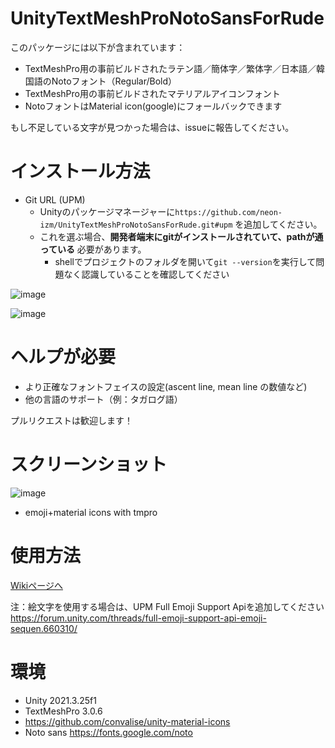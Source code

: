 # UnityTextMeshProNotoSansForRude
このパッケージには以下が含まれています：
- TextMeshPro用の事前ビルドされたラテン語／簡体字／繁体字／日本語／韓国語のNotoフォント（Regular/Bold）
- TextMeshPro用の事前ビルドされたマテリアルアイコンフォント
- NotoフォントはMaterial icon(google)にフォールバックできます

もし不足している文字が見つかった場合は、issueに報告してください。

# インストール方法
- Git URL (UPM)
  - Unityのパッケージマネージャーに`https://github.com/neon-izm/UnityTextMeshProNotoSansForRude.git#upm` を追加してください。
  - これを選ぶ場合、**開発者端末にgitがインストールされていて、pathが通っている** 必要があります。
    - shellでプロジェクトのフォルダを開いて`git --version`を実行して問題なく認識していることを確認してください
  
![image](https://github.com/neon-izm/UnityTextMeshProNotoSansForRude/assets/3115650/773be7f2-8f1e-45cd-ae41-e9a993d3a4ef)

![image](https://github.com/neon-izm/UnityTextMeshProNotoSansForRude/assets/3115650/c1f8a098-eeb7-4cf2-95c3-764e045025f9)

# ヘルプが必要
- より正確なフォントフェイスの設定(ascent line, mean line の数値など)
- 他の言語のサポート（例：タガログ語）

プルリクエストは歓迎します！

# スクリーンショット
![image](https://github.com/neon-izm/UnityTextMeshProNotoSansForRude/assets/3115650/a3b575e0-1449-467c-bff4-c3b36d503426)

- emoji+material icons with tmpro

# 使用方法
[Wikiページへ](../../wiki)

注：絵文字を使用する場合は、UPM Full Emoji Support Apiを追加してください https://forum.unity.com/threads/full-emoji-support-api-emoji-sequen.660310/

# 環境
- Unity 2021.3.25f1
- TextMeshPro 3.0.6
- https://github.com/convalise/unity-material-icons
- Noto sans https://fonts.google.com/noto

